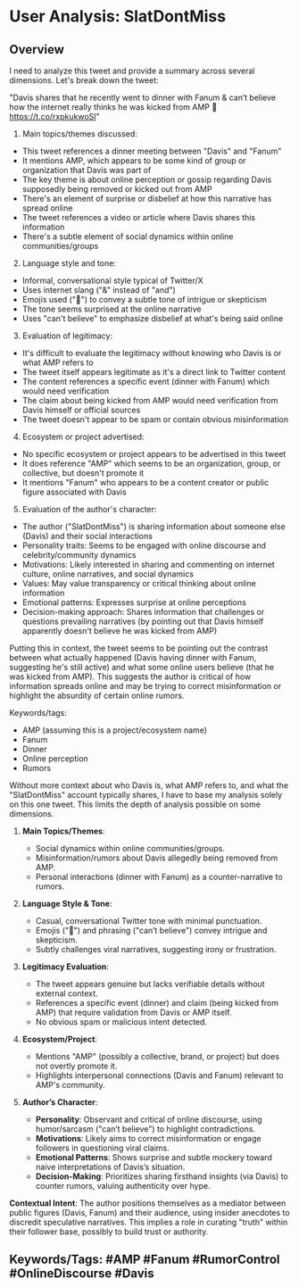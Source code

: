# User Analysis: SlatDontMiss

## Overview

<think>
I need to analyze this tweet and provide a summary across several dimensions. Let's break down the tweet:

"Davis shares that he recently went to dinner with Fanum & can’t believe how the internet really thinks he was kicked from AMP 👀 https://t.co/rxpkukwoSI"

1. Main topics/themes discussed:
- This tweet references a dinner meeting between "Davis" and "Fanum"
- It mentions AMP, which appears to be some kind of group or organization that Davis was part of
- The key theme is about online perception or gossip regarding Davis supposedly being removed or kicked out from AMP
- There's an element of surprise or disbelief at how this narrative has spread online
- The tweet references a video or article where Davis shares this information
- There's a subtle element of social dynamics within online communities/groups

2. Language style and tone:
- Informal, conversational style typical of Twitter/X
- Uses internet slang ("&" instead of "and")
- Emojis used ("👀") to convey a subtle tone of intrigue or skepticism
- The tone seems surprised at the online narrative
- Uses "can't believe" to emphasize disbelief at what's being said online

3. Evaluation of legitimacy:
- It's difficult to evaluate the legitimacy without knowing who Davis is or what AMP refers to
- The tweet itself appears legitimate as it's a direct link to Twitter content
- The content references a specific event (dinner with Fanum) which would need verification
- The claim about being kicked from AMP would need verification from Davis himself or official sources
- The tweet doesn't appear to be spam or contain obvious misinformation

4. Ecosystem or project advertised:
- No specific ecosystem or project appears to be advertised in this tweet
- It does reference "AMP" which seems to be an organization, group, or collective, but doesn't promote it
- It mentions "Fanum" who appears to be a content creator or public figure associated with Davis

5. Evaluation of the author's character:
- The author ("SlatDontMiss") is sharing information about someone else (Davis) and their social interactions
- Personality traits: Seems to be engaged with online discourse and celebrity/community dynamics
- Motivations: Likely interested in sharing and commenting on internet culture, online narratives, and social dynamics
- Values: May value transparency or critical thinking about online information
- Emotional patterns: Expresses surprise at online perceptions
- Decision-making approach: Shares information that challenges or questions prevailing narratives (by pointing out that Davis himself apparently doesn't believe he was kicked from AMP)

Putting this in context, the tweet seems to be pointing out the contrast between what actually happened (Davis having dinner with Fanum, suggesting he's still active) and what some online users believe (that he was kicked from AMP). This suggests the author is critical of how information spreads online and may be trying to correct misinformation or highlight the absurdity of certain online rumors.

Keywords/tags:
- AMP (assuming this is a project/ecosystem name)
- Fanum
- Dinner
- Online perception
- Rumors

Without more context about who Davis is, what AMP refers to, and what the "SlatDontMiss" account typically shares, I have to base my analysis solely on this one tweet. This limits the depth of analysis possible on some dimensions.
</think>

1. **Main Topics/Themes**:  
   - Social dynamics within online communities/groups.  
   - Misinformation/rumors about Davis allegedly being removed from AMP.  
   - Personal interactions (dinner with Fanum) as a counter-narrative to rumors.  

2. **Language Style & Tone**:  
   - Casual, conversational Twitter tone with minimal punctuation.  
   - Emojis ("👀") and phrasing ("can’t believe") convey intrigue and skepticism.  
   - Subtly challenges viral narratives, suggesting irony or frustration.  

3. **Legitimacy Evaluation**:  
   - The tweet appears genuine but lacks verifiable details without external context.  
   - References a specific event (dinner) and claim (being kicked from AMP) that require validation from Davis or AMP itself.  
   - No obvious spam or malicious intent detected.  

4. **Ecosystem/Project**:  
   - Mentions "AMP" (possibly a collective, brand, or project) but does not overtly promote it.  
   - Highlights interpersonal connections (Davis and Fanum) relevant to AMP's community.  

5. **Author’s Character**:  
   - **Personality**: Observant and critical of online discourse, using humor/sarcasm ("can’t believe") to highlight contradictions.  
   - **Motivations**: Likely aims to correct misinformation or engage followers in questioning viral claims.  
   - **Emotional Patterns**: Shows surprise and subtle mockery toward naive interpretations of Davis’s situation.  
   - **Decision-Making**: Prioritizes sharing firsthand insights (via Davis) to counter rumors, valuing authenticity over hype.  

**Contextual Intent**: The author positions themselves as a mediator between public figures (Davis, Fanum) and their audience, using insider anecdotes to discredit speculative narratives. This implies a role in curating "truth" within their follower base, possibly to build trust or authority.  

**Keywords/Tags**: #AMP #Fanum #RumorControl #OnlineDiscourse #Davis
---
